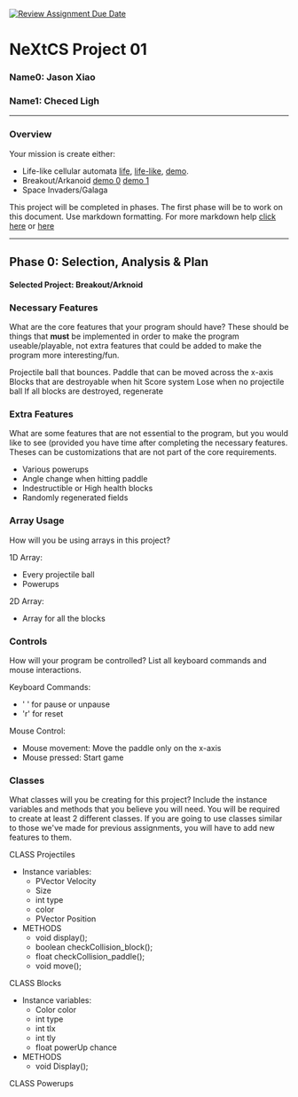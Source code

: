 [![Review Assignment Due Date](https://classroom.github.com/assets/deadline-readme-button-22041afd0340ce965d47ae6ef1cefeee28c7c493a6346c4f15d667ab976d596c.svg)](https://classroom.github.com/a/PX83n--N)
# NeXtCS Project 01
### Name0: Jason Xiao
### Name1: Checed Ligh
---

### Overview
Your mission is create either:
- Life-like cellular automata [life](https://en.wikipedia.org/wiki/Conway%27s_Game_of_Life), [life-like](https://en.wikipedia.org/wiki/Life-like_cellular_automaton), [demo](https://www.netlogoweb.org/launch#https://www.netlogoweb.org/assets/modelslib/Sample%20Models/Computer%20Science/Cellular%20Automata/Life.nlogo).
- Breakout/Arkanoid [demo 0](https://elgoog.im/breakout/)  [demo 1](https://www.crazygames.com/game/atari-breakout)
- Space Invaders/Galaga

This project will be completed in phases. The first phase will be to work on this document. Use markdown formatting. For more markdown help [click here](https://github.com/adam-p/markdown-here/wiki/Markdown-Cheatsheet) or [here](https://docs.github.com/en/get-started/writing-on-github/getting-started-with-writing-and-formatting-on-github/basic-writing-and-formatting-syntax)


---

## Phase 0: Selection, Analysis & Plan

#### Selected Project: Breakout/Arknoid

### Necessary Features
What are the core features that your program should have? These should be things that __must__ be implemented in order to make the program useable/playable, not extra features that could be added to make the program more interesting/fun.

Projectile ball that bounces.
Paddle that can be moved across the x-axis
Blocks that are destroyable when hit
Score system
Lose when no projectile ball
If all blocks are destroyed, regenerate

### Extra Features
What are some features that are not essential to the program, but you would like to see (provided you have time after completing the necessary features. Theses can be customizations that are not part of the core requirements.

- Various powerups
- Angle change when hitting paddle
- Indestructible or High health blocks
- Randomly regenerated fields

### Array Usage
How will you be using arrays in this project?

1D Array:
- Every projectile ball
- Powerups

2D Array:
- Array for all the blocks


### Controls
How will your program be controlled? List all keyboard commands and mouse interactions.

Keyboard Commands:
- ' ' for pause or unpause
- 'r' for reset

Mouse Control:
- Mouse movement: Move the paddle only on the x-axis
- Mouse pressed: Start game


### Classes
What classes will you be creating for this project? Include the instance variables and methods that you believe you will need. You will be required to create at least 2 different classes. If you are going to use classes similar to those we've made for previous assignments, you will have to add new features to them.

CLASS Projectiles
- Instance variables:
  - PVector Velocity
  - Size
  - int type
  - color
  - PVector Position
- METHODS
  - void display();
  - boolean checkCollision_block();
  - float checkCollision_paddle();
  - void move();

CLASS Blocks
- Instance variables:
  - Color color
  - int type
  - int tlx
  - int tly
  - float powerUp chance
- METHODS
  - void Display();

CLASS Powerups
